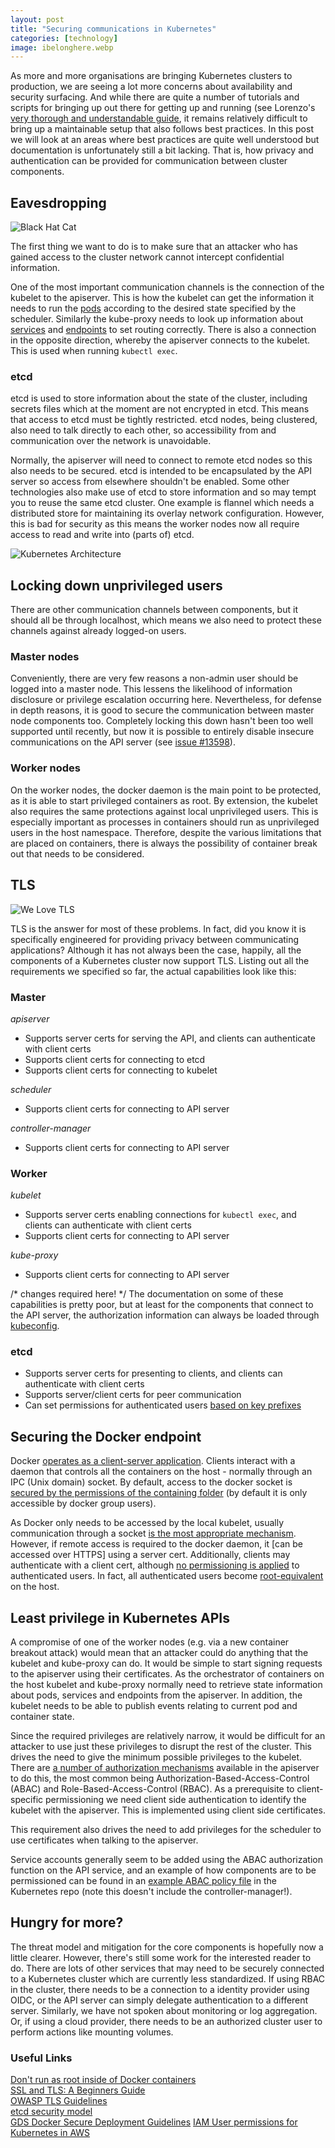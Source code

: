 ```yaml
---
layout: post
title: "Securing communications in Kubernetes"
categories: [technology]
image: ibelonghere.webp
---
```


As more and more organisations are bringing Kubernetes clusters to production, we are seeing a lot more concerns about availability and security surfacing. And while there are quite a number of tutorials and scripts for bringing up out there for getting up and running (see Lorenzo's [very thorough and understandable guide](https://opencredo.com/blogs/kubernetes-aws-terraform-ansible-1/), it remains relatively difficult to bring up a maintainable setup that also follows best practices. In this post we will look at an  areas where best practices are quite well understood but documentation is unfortunately still a bit lacking. That is, how privacy and authentication can be provided for communication between cluster components. 

<!--more-->

## Eavesdropping

 ![Black Hat Cat]({{site.url}}/img/blackhatcat.jpg)

The first thing we want to do is to make sure that an attacker who has gained access to the cluster network cannot intercept confidential information. 

One of the most important communication channels is the connection of the kubelet to the apiserver. This is how the kubelet can get the information it needs to run the [pods](https://kubernetes.io/docs/user-guide/pods/) according to the desired state specified by the scheduler. Similarly the kube-proxy needs to look up information about [services](https://kubernetes.io/docs/user-guide/services/) and [endpoints](https://kubernetes.io/docs/api-reference/v1/definitions/#_v1_endpoints) to set routing correctly. There is also a connection in the opposite direction, whereby the apiserver connects to the kubelet. This is used when running `kubectl exec`.

### etcd

etcd is used to store information about the state of the cluster, including secrets files which at the moment are not encrypted in etcd. This means that access to etcd must be tightly restricted. etcd nodes, being clustered, also need to talk directly to each other, so accessibility from and communication over the network is unavoidable. 

Normally, the apiserver will need to connect to remote etcd nodes so this also needs to be secured. etcd is intended to be encapsulated by the API server so access from elsewhere shouldn't be enabled. Some other technologies also make use of etcd to store information and so may tempt you to reuse the same etcd cluster. One example is flannel which needs a distributed store for maintaining its overlay network configuration. However, this is bad for security as this means the worker nodes now all require access to read and write into (parts of) etcd. 

![Kubernetes Architecture]({{site.url}}/img/Kubernetesarchitecture.png)

## Locking down unprivileged users

There are other communication channels between components, but it should all be through localhost, which means we also need to protect these channels against already logged-on users.

### Master nodes

Conveniently, there are very few reasons a non-admin user should be logged into a master node. This lessens the likelihood of information disclosure or privilege escalation occurring here. Nevertheless, for defense in depth reasons, it is good to secure the communication between master node components too. Completely locking this down hasn't been too well supported until recently, but now it is possible to entirely disable insecure communications on the API server (see [issue #13598](https://github.com/Kubernetes/Kubernetes/issues/13598)). 

### Worker nodes

On the worker nodes, the docker daemon is the main point to be protected, as it is able to start privileged containers as root. By extension, the kubelet also requires the same protections against local unprivileged users. This is especially important as processes in containers should run as unprivileged users in the host namespace. Therefore, despite the various limitations that are placed on containers, there is always the possibility of container break out that needs to be considered. 

## TLS 

![We Love TLS]({{site.url}}/img/welovetls.jpg)

TLS is the answer for most of these problems. In fact, did you know it is specifically engineered for providing privacy between communicating applications? Although it has not always been the case, happily, all the components of a Kubernetes cluster now support TLS. Listing out all the requirements we specified so far, the actual capabilities look like this: 

### Master

*apiserver* 

-  Supports server certs for serving the API, and clients can authenticate with client certs
-  Supports client certs for connecting to etcd
-  Supports client certs for connecting to kubelet

*scheduler* 

-  Supports client certs for connecting to API server

*controller-manager* 

-  Supports client certs for connecting to API server 

### Worker

*kubelet* 

-  Supports server certs enabling connections for `kubectl exec`, and clients can authenticate with client certs
-  Supports client certs for connecting to API server

*kube-proxy* 

-  Supports client certs for connecting to API server

/* changes required here! */
The documentation on some of these capabilities is pretty poor, but at least for the components that connect to the API server, the authorization information can always be loaded through [kubeconfig](http://Kubernetes.io/docs/user-guide/kubeconfig-file/). 

### etcd

-  Supports server certs for presenting to clients, and clients can authenticate with client certs
-  Supports server/client certs for peer communication
-  Can set permissions for authenticated users [based on key prefixes](https://coreos.com/etcd/docs/latest/auth_api.html#key-value-resources) 

## Securing the Docker endpoint

Docker [operates as a client-server application](https://docs.docker.com/engine/understanding-docker/). Clients interact with a daemon that controls all the containers on the host - normally through an IPC (Unix domain) socket. By default, access to the docker socket is [secured by the permissions of the containing folder](http://man7.org/linux/man-pages/man7/unix.7.html) (by default it is only accessible by docker group users).

As Docker only needs to be accessed by the local kubelet, usually communication through a socket [is the most appropriate mechanism](http://bhavin.directi.com/unix-domain-sockets-vs-tcp-sockets/). However, if remote access is required to the docker daemon, it [can be accessed over HTTPS] using a server cert. Additionally, clients may authenticate with a client cert, although [no permissioning is applied](https://docs.docker.com/engine/extend/plugins_authorization) to authenticated users. In fact, all authenticated users become [root-equivalent](https://docs.docker.com/engine/security/security/#docker-daemon-attack-surface) on the host. 

## Least privilege in Kubernetes APIs

A compromise of one of the worker nodes (e.g. via a new container breakout attack) would mean that an attacker could do anything that the kubelet and kube-proxy can do. It would be simple to start signing requests to the apiserver using their certificates. As the orchestrator of containers on the host kubelet and kube-proxy normally need to retrieve state information about pods, services and endpoints from the apiserver. In addition, the kubelet needs to be able to publish events relating to current pod and container state.  

Since the required privileges are relatively narrow, it would be difficult for an attacker to use just these privileges to disrupt the rest of the cluster. This drives the need to give the minimum possible privileges to the kubelet. There are [a number of authorization mechanisms](https://kubernetes.io/docs/admin/authorization/) available in the apiserver to do this, the most common being Authorization-Based-Access-Control (ABAC) and Role-Based-Access-Control (RBAC). As a prerequisite to client-specific permissioning we need client side authentication to identify the kubelet with the apiserver. This is implemented using client side certificates. 

This requirement also drives the need to add privileges for the scheduler to use certificates when talking to the apiserver.

Service accounts generally seem to be added using the ABAC authorization function on the API service, and an example of how components are to be permissioned can be found in an [example ABAC policy file](https://github.com/Kubernetes/Kubernetes/blob/master/pkg/auth/authorizer/abac/example_policy_file.jsonl) in the Kubernetes repo (note this doesn't include the controller-manager!).


## Hungry for more?

The threat model and mitigation for the core components is hopefully now a little clearer. However, there's still some work for the interested reader to do.  There are lots of other services that may need to be securely connected to a Kubernetes cluster which are currently less standardized. If using RBAC in the cluster, there needs to be a connection to a identity provider using OIDC, or the API server can simply delegate authentication to a different server. Similarly, we have not spoken about monitoring or log aggregation. Or, if using a cloud provider, there needs to be an authorized cluster user to perform actions like mounting volumes. 

### Useful Links

[Don't run as root inside of Docker containers](http://blog.dscpl.com.au/2015/12/don-run-as-root-inside-of-docker.html)  
[SSL and TLS: A Beginners Guide](https://uk.sans.org/reading-room/whitepapers/protocols/ssl-tls-beginners-guide-1029)  
[OWASP TLS Guidelines](https://www.owasp.org/index.php/Transport_Layer_Protection_Cheat_Sheet)   
[etcd security model](https://coreos.com/etcd/docs/latest/security.html)  
[GDS Docker Secure Deployment Guidelines](https://github.com/GDSSecurity/Docker-Secure-Deployment-Guidelines)
[IAM User permissions for Kubernetes in AWS](https://github.com/kubernetes/kops/blob/master/docs/iam_roles.md)

